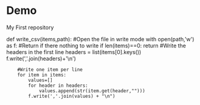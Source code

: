 # Demo
My First repository

def write_csv(items,path):
    #Open the file in write mode
    with open(path,'w') as f:
        #Return if there nothing to write 
        if len(items)==0:
            return
        #Write the headers in the first line
        headers = list(items[0].keys())
        f.write(','.join(headers)+'\n')
        
        #Write one item per line
        for item in items:
            values=[]
            for header in headers:
                values.append(str(item.get(header,"")))
            f.write(','.join(values) + "\n")

